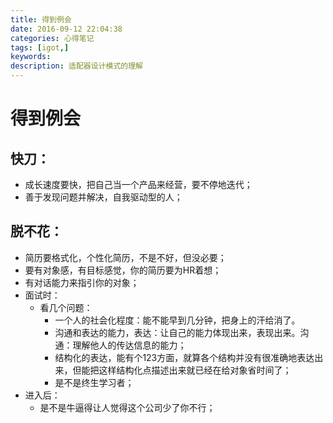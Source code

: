 ```yaml
---
title: 得到例会
date: 2016-09-12 22:04:38
categories: 心得笔记
tags: [igot,]
keywords: 
description: 适配器设计模式的理解
---
```



# 得到例会 #

## 快刀： ##

- 成长速度要快，把自己当一个产品来经营，要不停地迭代；
- 善于发现问题并解决，自我驱动型的人；

## 脱不花： ##
- 简历要格式化，个性化简历，不是不好，但没必要；
- 要有对象感，有目标感觉，你的简历要为HR着想；
- 有对话能力来指引你的对象；
- 面试时：
	- 看几个问题：
		- 一个人的社会化程度：能不能早到几分钟，把身上的汗给消了。
		- 沟通和表达的能力，表达：让自己的能力体现出来，表现出来。沟通：理解他人的传达信息的能力；
		- 结构化的表达，能有个123方面，就算各个结构并没有很准确地表达出来，但能把这样结构化点描述出来就已经在给对象省时间了；
		- 是不是终生学习者；
- 进入后：
	- 是不是牛逼得让人觉得这个公司少了你不行；